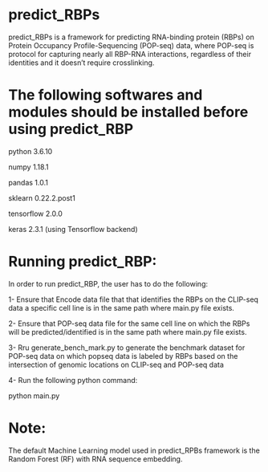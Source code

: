 # predict_RBPs
predict_RBPs is a framework for predicting RNA-binding protein (RBPs) on Protein Occupancy Profile-Sequencing (POP-seq) data, where POP-seq is protocol for capturing nearly all RBP-RNA interactions, regardless of their identities and it doesn’t require crosslinking.  

# The following softwares and modules should be installed before using predict_RBP

python 3.6.10

numpy 1.18.1

pandas 1.0.1

sklearn 0.22.2.post1

tensorflow 2.0.0

keras 2.3.1 (using Tensorflow backend)

# Running  predict_RBP:

In order to run  predict_RBP, the user has to do the following:

1- Ensure that Encode data file that that identifies the RBPs on the CLIP-seq data a specific cell line is in the same path where  main.py file exists.

2- Ensure that POP-seq data file for the same cell line on which the RBPs will be predicted/identified  is in the same path where  main.py file exists.

3- Rru generate_bench_mark.py to generate the benchmark dataset for POP-seq data on which popseq data is labeled by RBPs based on the intersection of genomic locations on CLIP-seq and POP-seq data


4- Run the following python command:

python main.py 

# Note:
The default Machine Learning model used in predict_RPBs framework is the Random Forest (RF) with RNA sequence embedding.
